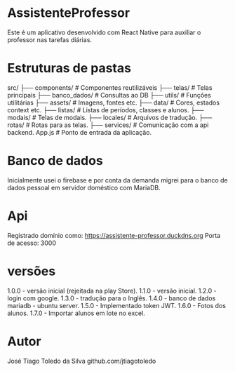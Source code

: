 # AssistenteProfessor

Este é um aplicativo desenvolvido com React Native para auxiliar o professor nas tarefas diárias.

# Estruturas de pastas

src/
├── components/ # Componentes reutilizáveis
├── telas/ # Telas principais
├── banco_dados/ # Consultas ao DB
├── utils/ # Funções utilitárias
├── assets/ # Imagens, fontes etc.
├── data/ # Cores, estados context etc.
├── listas/ # Listas de períodos, classes e alunos.
├── modais/ # Telas de modais.
├── locales/ # Arquivos de tradução.
├── rotas/ # Rotas para as telas.
├── services/ # Comunicação com a api backend.
App.js # Ponto de entrada da aplicação.

# Banco de dados

Inicialmente usei o firebase e por conta da demanda migrei para o banco de dados pessoal em servidor doméstico com MariaDB.

# Api

Registrado domínio como:
https://assistente-professor.duckdns.org
Porta de acesso: 3000

# versões

1.0.0 - versão inicial (rejeitada na play Store).
1.1.0 - versão inicial.
1.2.0 - login com google.
1.3.0 - tradução para o Inglês.
1.4.0 - banco de dados mariadb - ubuntu server.
1.5.0 - Implementado token JWT.
1.6.0 - Fotos dos alunos.
1.7.0 - Importar alunos em lote no excel.

# Autor

José Tiago Toledo da Silva
github.com/jtiagotoledo
